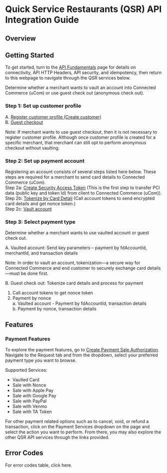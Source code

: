 # Quick Service Restaurants (QSR) API Integration Guide

## Overview

<Add Product Content on QSR HERE>

## Getting Started
To get started, turn to the [API Fundamentals](../docs/?path=/docs/documentation/Connectivity.md) page for details on connectivity, API HTTP Headers, API security, and idempotency, then return to this webpage to navigate through the QSR services below.

Determine whether a merchant wants to vault an account into Connected Commerce (uCom) or use guest check out (anonymous check out).  

### Step 1: Set up customer profile

A. [Register customer profile (Create customer)](../api/?type=post&path=/v1/customers)  
B. [Guest checkout](../docs/?path=recipes/guest_checkout.md)

Note: If merchant wants to use guest checkout, then it is not necessary to register customer profile. Although once customer profile is created for a specific merchant, that merchant can still opt to perform anonymous checkout without vaulting.

### Step 2: Set up payment account
Registering an account consists of several steps listed here below. These steps are required for a merchant to send card details to Connected Commerce (uCom).  
Step 2a: [Create Security Access Token](api/?type=post&path=/v1/tokens) (This is the first step to transfer PCI data (public key and token Id) from client to Connected Commerce (uCom)).  
Step 2b: [Tokenize by Card Detail](../api/?type=post&path=/v1/account-tokens) (Call account tokens to send encrypted card details and get nonce token.)  
Step 2c: [Vault account](../api/?type=post&path=/v1/customers/{fdCustomerId}/accounts)  

### Step 3: Select payment type
Determine whether a merchant wants to use vaulted account or guest check out.  

A. Vaulted account: Send key parameters – payment by fdAccountId, merchantId, and transaction details  

 Note: In order to vault an account, tokenization—a secure way for Connected Commerce and end customer to securely exchange card details—must be done first.  

B. Guest check out: Tokenize card details and process for payment  
 1. Call account tokens to get nonce token  
 2. Payment by nonce  
  a. Vaulted account - Payment by fdAccountId, transaction details  
  b. Payment by nonce, transaction details

## Features
### Payment Features
To explore the payment features, go to [Create Payment Sale Authorization](../api/?type=post&path=/v1/payments/sales). Navigate to the Request tab and from the dropdown, select your preferred payment type you want to browse.

Supported Services:
- Vaulted Card
- Sale with Nonce
- Sale with Apple Pay
- Sale with Google Pay
- Sale with PayPal
- Sale with Venmo
- Sale with TA Token

For other payment related options such as to cancel, void, or refund a transaction, click on the Payment Services dropdown on the <Explore the QSR Services> page and select the action you want to perform. From there, you may also explore the other QSR API services through the links provided.

## Error Codes
For error codes table, click here<ADD LINK>.